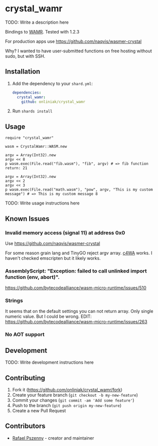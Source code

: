 # crystal_wamr

TODO: Write a description here

Bindings to [WAMR](https://github.com/bytecodealliance/wasm-micro-runtime).
Tested with 1.2.3

For production apps use https://github.com/naqvis/wasmer-crystal

Why? I wanted to have user-submitted functions on free hosting without sudo, but with SSH.

## Installation

1. Add the dependency to your `shard.yml`:

   ```yaml
   dependencies:
     crystal_wamr:
       github: onliniak/crystal_wamr
   ```

2. Run `shards install`

## Usage

```crystal
require "crystal_wamr"

wasm = CrystalWamr::WASM.new

argv = Array(Int32).new
argv << 8
p wasm.exec(File.read("fib.wasm"), "fib", argv) # => fib function return: 21

argv = Array(Int32).new
argv << 2
argv << 3
p wasm.exec(File.read("math.wasm"), "pow", argv, "This is my custom message") # => This is my custom message 8
```

TODO: Write usage instructions here

## Known Issues

### Invalid memory access (signal 11) at address 0x0

Use https://github.com/naqvis/wasmer-crystal

For some reason grain lang and TinyGO reject argv array.
[c4WA](https://github.com/kign/c4wa) works. I haven't checked emscripten but it likely works.

### AssemblyScript: "Exception: failed to call unlinked import function (env, abort)".

https://github.com/bytecodealliance/wasm-micro-runtime/issues/510

### Strings

It seems that on the default settings you can not return array. Only single numeric value. But I could be wrong. 
EDIT: https://github.com/bytecodealliance/wasm-micro-runtime/issues/263

### No AOT support

## Development

TODO: Write development instructions here

## Contributing

1. Fork it (<https://github.com/onliniak/crystal_wamr/fork>)
2. Create your feature branch (`git checkout -b my-new-feature`)
3. Commit your changes (`git commit -am 'Add some feature'`)
4. Push to the branch (`git push origin my-new-feature`)
5. Create a new Pull Request

## Contributors

- [Rafael Pszenny](https://github.com/onliniak) - creator and maintainer
